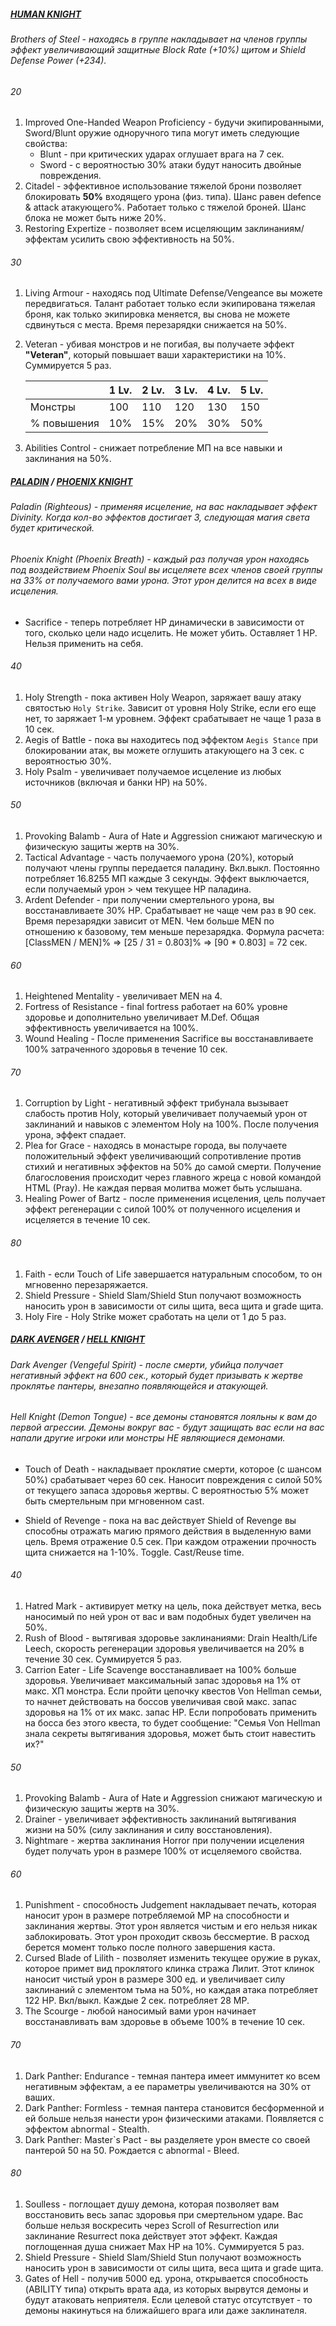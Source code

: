 ##### [HUMAN KNIGHT](https://l2j.ru/interlude/index.php?p=5&t=1&id=4)

###### Brothers of Steel - находясь в группе накладывает на членов группы эффект увеличивающий защитные Block Rate (+10%) щитом и Shield Defense Power (+234).

###### 20

1. Improved One-Handed Weapon Proficiency - будучи экипированными, Sword/Blunt оружие одноручного типа могут иметь
   следующие свойства:
    * Blunt - при критических ударах оглушает врага на 7 сек.
    * Sword - с вероятностью 30% атаки будут наносить двойные повреждения.
2. Citadel - эффективное использование тяжелой брони позволяет блокировать **50%** входящего урона (физ. типа). Шанс
   равен defence & attack атакующего%. Работает только с тяжелой броней. Шанс блока не может быть ниже 20%.
3. Restoring Expertize - позволяет всем исцеляющим заклинаниям/эффектам усилить свою эффективность на 50%.

###### 30

1. Living Armour - находясь под Ultimate Defense/Vengeance вы можете передвигаться. Талант работает только если
   экипирована тяжелая броня, как только экипировка меняется, вы снова не можете сдвинуться с места. Время перезарядки
   снижается на 50%.
2. Veteran - убивая монстров и не погибая, вы получаете эффект **"Veteran"**, который повышает ваши характеристики на
   10%. Суммируется 5 раз.

   |             | 1 Lv. | 2 Lv. | 3 Lv. | 4 Lv. | 5 Lv. |
   |-------------|-------|-------|-------|-------|-------|
   | Монстры     | 100   | 110   | 120   | 130   | 150   |
   | % повышения | 10%   | 15%   | 20%   | 30%   | 50%   |   

3. Abilities Control - снижает потребление МП на все навыки и заклинания на 50%.

##### [PALADIN](https://l2j.ru/interlude/index.php?p=5&t=1&id=5) / [PHOENIX KNIGHT](https://l2j.ru/interlude/index.php?p=5&t=1&id=90)

###### Paladin (Righteous) - применяя исцеление, на вас накладывает эффект Divinity. Когда кол-во эффектов достигает 3, следующая магия света будет критической.

###### Phoenix Knight (Phoenix Breath) - каждый раз получая урон находясь под воздействием Phoenix Soul вы исцеляете всех членов своей группы на 33% от получаемого вами урона. Этот урон делится на всех в виде исцеления.

* Sacrifice - теперь потребляет HP динамически в зависимости от того, сколько цели надо исцелить. Не может убить.
  Оставляет 1 HP. Нельзя применить на себя.

###### 40

1. Holy Strength - пока активен Holy Weapon, заряжает вашу атаку святостью `Holy Strike`. Зависит от уровня Holy Strike,
   если его
   еще нет, то заряжает 1-м уровнем. Эффект срабатывает не чаще 1 раза в 10 сек.
2. Aegis of Battle - пока вы находитесь под эффектом `Aegis Stance` при блокировании атак, вы можете оглушить атакующего
   на 3 сек. с вероятностью 30%.
3. Holy Psalm - увеличивает получаемое исцеление из любых источников (включая и банки HP) на 50%.

###### 50

1. Provoking Balamb - Aura of Hate и Aggression снижают магическую и физическую защиты жертв на 30%.
2. Tactical Advantage - часть получаемого урона (20%), который получают члены группы передается паладину. Вкл.выкл.
   Постоянно потребляет 16.8255 МП каждые 3 секунды. Эффект выключается, если получаемый урон > чем текущее HP паладина.
3. Ardent Defender - при получении смертельного урона, вы восстанавливаете 30% HP. Срабатывает не чаще чем раз в 90 сек.
   Время перезарядки зависит от MEN. Чем больше MEN по отношению к базовому, тем меньше перезарядка. Формула
   расчета: [ClassMEN / MEN]% => [25 / 31 = 0.803]% => [90 * 0.803] = 72 сек.

###### 60

1. Heightened Mentality - увеличивает MEN на 4.
2. Fortress of Resistance - final fortress работает на 60% уровне здоровье и дополнительно увеличивает M.Def. Общая
   эффективность увеличивается на 100%.
3. Wound Healing - После применения Sacrifice вы восстанавливаете 100% затраченного здоровья в течение 10 сек.

###### 70

1. Corruption by Light - негативный эффект трибунала вызывает слабость против Holy, который увеличивает получаемый урон
   от заклинаний и навыков с элементом Holy на 100%. После получения урона, эффект спадает.
2. Plea for Grace - находясь в монастыре города, вы получаете положительный эффект увеличивающий сопротивление против
   стихий и негативных эффектов на 50% до самой смерти. Получение благословения происходит через главного жреца с новой
   командой HTML (Pray). Не каждая первая молитва может быть услышана.
3. Healing Power of Bartz - после применения исцеления, цель получает эффект регенерации с силой 100% от полученного
   исцеления и исцеляется в течение 10 сек.

###### 80

1. Faith - если Touch of Life завершается натуральным способом, то он мгновенно перезаряжается.
2. Shield Pressure - Shield Slam/Shield Stun получают возможность наносить урон в зависимости от силы щита, веса щита и
   grade щита.
3. Holy Fire - Holy Strike может сработать на цели от 1 до 5 раз.

##### [DARK AVENGER](https://l2j.ru/interlude/index.php?p=5&t=1&id=6) / [HELL KNIGHT](https://l2j.ru/interlude/index.php?p=5&t=1&id=91)

###### Dark Avenger (Vengeful Spirit) - после смерти, убийца получает негативный эффект на 600 сек., который будет призывать к жертве проклятье пантеры, внезапно появляющейся и атакующей.

###### Hell Knight (Demon Tongue) - все демоны становятся лояльны к вам до первой агрессии. Демоны вокруг вас - будут защищать вас если на вас напали другие игроки или монстры НЕ являющиеся демонами.

* Touch of Death - накладывает проклятие смерти, которое (с шансом 50%) срабатывает через 60 сек. Наносит
  повреждения с силой 50% от текущего запаса здоровья жертвы. С вероятностью 5% может быть смертельным при
  мгновенном cast.

* Shield of Revenge - пока на вас действует Shield of Revenge вы способны отражать магию прямого действия в выделенную
  вами цель. Время отражение 0.5 сек. При каждом отражении прочность щита снижается на 1-10%. Toggle. Cast/Reuse time.

###### 40

1. Hatred Mark - активирует метку на цель, пока действует метка, весь наносимый по ней урон от вас и вам подобных будет
   увеличен на 50%.
2. Rush of Blood - вытягивая здоровье заклинаниями: Drain Health/Life Leech, скорость регенерации здоровья увеличивается
   на 20% в течение 30 сек. Суммируется 5 раз.
3. Carrion Eater - Life Scavenge восстанавливает на 100% больше здоровья. Увеличивает максимальный запас здоровья на 1%
   от макс. ХП монстра. Если пройти цепочку квестов Von Hellman семьи, то начнет действовать на боссов увеличивая свой
   макс. запас здоровья на 1% от их макс. запас HP. Если попробовать применить на босса без этого квеста, то будет
   сообщение: "Семья Von Hellman знала секреты вытягивания здоровья, может быть стоит навестить их?"

###### 50

1. Provoking Balamb - Aura of Hate и Aggression снижают магическую и физическую защиты жертв на 30%.
2. Drainer - увеличивает эффективность заклинаний вытягивания жизни на 50% (силу заклинания и силу восстановления).
3. Nightmare - жертва заклинания Horror при получении исцеления будет получать урон в размере 100% от исцеляемого
   свойства.

###### 60

1. Punishment - способность Judgement накладывает печать, которая наносит урон в размере потребляемой MP на способности
   и заклинания жертвы. Этот урон является чистым и его нельзя никак заблокировать. Этот урон проходит сквозь
   бессмертие. В расход берется момент только после полного завершения каста.
2. Cursed Blade of Lilith - позволяет изменить текущее оружие в руках, которое примет вид проклятого клинка стража
   Лилит. Этот клинок наносит чистый урон в размере 300 ед. и увеличивает силу заклинаний с элементом тьма на 50%, но
   каждая атака потребляет 122 HP. Вкл/выкл. Каждые 2 сек.
   потребляет 28 MP.
3. The Scourge - любой наносимый вами урон начинает восстанавливать вам здоровье в объеме 100% в течение 10 сек.

###### 70

1. Dark Panther: Endurance - темная пантера имеет иммунитет ко всем негативным эффектам, а ее параметры увеличиваются на
   30% от ваших.
2. Dark Panther: Formless - темная пантера становится бесформенной и ей больше нельзя нанести урон физическими атаками.
   Появляется с эффектом abnormal - Stealth.
3. Dark Panther: Master`s Pact - вы разделяете урон вместе со своей пантерой 50 на 50. Рождается с abnormal - Bleed.

###### 80

1. Soulless - поглощает душу демона, которая позволяет вам восстановить весь запас здоровья при смертельном ударе. Вас
   больше нельзя воскресить через Scroll of Resurrection или заклинание Resurrect пока действует этот эффект. Каждая
   поглощенная душа снижает Max HP на 10%. Суммируется 5 раз.
2. Shield Pressure - Shield Slam/Shield Stun получают возможность наносить урон в зависимости от силы щита, веса щита и
   grade щита.
3. Gates of Hell - получив 5000 ед. урона, открывается способность (ABILITY типа) открыть врата ада, из которых
   вырвутся демоны и будут атаковать неприятеля. Если целевой статус отсутствует - то демоны накинуться на ближайшего
   врага или даже заклинателя.
